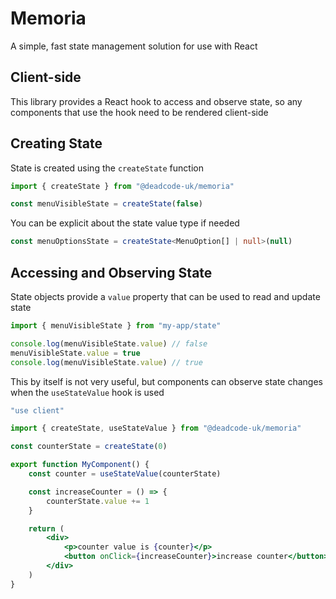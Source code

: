 # Memoria

A simple, fast state management solution for use with React

## Client-side

This library provides a React hook to access and observe state, so any components that use the hook need to be rendered client-side

## Creating State

State is created using the `createState` function

```js
import { createState } from "@deadcode-uk/memoria"

const menuVisibleState = createState(false)
```

You can be explicit about the state value type if needed

```ts
const menuOptionsState = createState<MenuOption[] | null>(null)
```

## Accessing and Observing State

State objects provide a `value` property that can be used to read and update state

```js
import { menuVisibleState } from "my-app/state"

console.log(menuVisibleState.value) // false
menuVisibleState.value = true
console.log(menuVisibleState.value) // true
```

This by itself is not very useful, but components can observe state changes when the `useStateValue` hook is used

```jsx
"use client"

import { createState, useStateValue } from "@deadcode-uk/memoria"

const counterState = createState(0)

export function MyComponent() {
    const counter = useStateValue(counterState)

    const increaseCounter = () => {
        counterState.value += 1
    }

    return (
        <div>
            <p>counter value is {counter}</p>
            <button onClick={increaseCounter}>increase counter</button>
        </div>
    )
}
```
